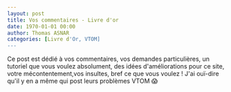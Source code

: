 ```yaml
---
layout: post
title: Vos commentaires - Livre d'or
date: 1970-01-01 00:00
author: Thomas ASNAR
categories: [Livre d'Or, VTOM]
---
```

Ce post est dédié à vos commentaires, vos demandes particulières, un tutoriel que vous voulez absolument, des idées d'améliorations pour ce site, votre mécontentement,vos insultes, bref ce que vous voulez ! J'ai ouï-dire qu'il y en a même qui post leurs problèmes VTOM :scream:
